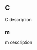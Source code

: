<!-- Generated by documentation.js. Update this documentation by updating the source code. -->

## C

C description

### m

m description
